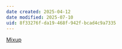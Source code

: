```yaml
---
date created: 2025-04-12
date modified: 2025-07-10
uid: 8f33276f-da19-468f-942f-bcad4c9a7335
---
```


[Mixup](Mixup.md)
